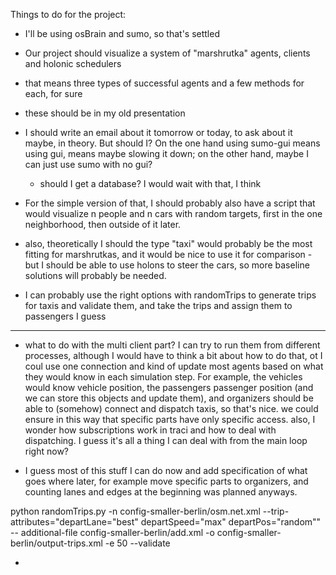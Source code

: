 Things to do for the project:
- I'll be using osBrain and sumo, so that's settled
- Our project should visualize a system of "marshrutka" agents, clients and holonic schedulers
- that means three types of successful agents and a few methods for each, for sure
- these should be in my old presentation
- I should write an email about it tomorrow or today, to ask about it maybe, in theory. But should I?
On the one hand using sumo-gui means using gui, means maybe slowing it down; on the other hand, maybe
  I can just use sumo with no gui?
  - should I get a database? I would wait with that, I think
    
- For the simple version of that, I should probably also have a script that would visualize n people and n cars 
with random targets, first in the one neighborhood, then outside of it later.
  
- also, theoretically I should the type "taxi" would probably be the most fitting for marshrutkas, and it would be nice to 
  use it for comparison - but I should be able to use holons to steer the cars, so more baseline solutions will probably 
  be needed.
  
- I can probably use the right options with randomTrips to generate trips for taxis and validate them, and take the trips and assign them to passengers
I guess
  
***
  
- what to do with the multi client part? I can try to run them from different processes, although I would have to think a bit about how to do that, ot I coul
use one connection and kind of update most agents based on what they would know in each simulation step. For example, the vehicles
  would know vehicle position, the passengers passenger position (and we can store this objects and update them), and organizers
  should be able to (somehow) connect and dispatch taxis, so that's nice. we could ensure in this way that specific parts have only specific 
  access. also, I wonder how subscriptions work in traci and how to deal with dispatching. I guess it's all a thing I can deal with from the main loop
  right now?
  
- I guess most of this stuff I can do now and add specification of what goes where later, for example move specific parts to organizers, and counting 
lanes and edges at the beginning was planned anyways.
  
python randomTrips.py -n config-smaller-berlin/osm.net.xml --trip-attributes="departLane=\"best\" departSpeed=\"max\" departPos=\"random\"" --
additional-file config-smaller-berlin/add.xml -o config-smaller-berlin/output-trips.xml -e 50 --validate


- 